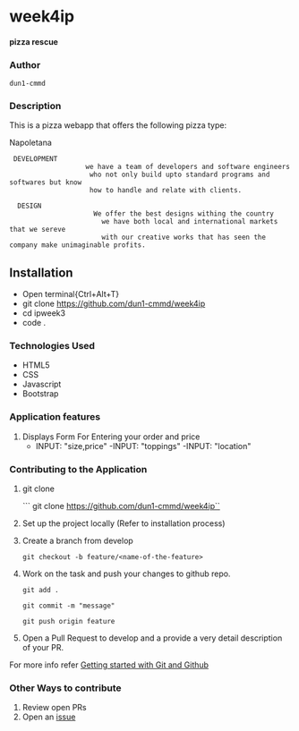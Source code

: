 # week4ip
#### pizza rescue

### Author

```dun1-cmmd```

### Description

This is a pizza webapp that offers the following pizza type:

   Napoletana 


     DEVELOPMENT
                       we have a team of developers and software engineers 
                        who not only build upto standard programs and softwares but know 
                        how to handle and relate with clients.

      DESIGN
                         We offer the best designs withing the country
                           we have both local and international markets that we sereve
                           with our creative works that has seen the company make unimaginable profits.





## Installation

  - Open terminal{Ctrl+Alt+T}
  - git clone https://github.com/dun1-cmmd/week4ip
  - cd ipweek3
  - code .

### Technologies Used

  - HTML5
  - CSS
  - Javascript
  - Bootstrap


### Application features

  1. Displays Form For Entering your order and price
      - INPUT: "size,price"
      -INPUT:  "toppings"
      -INPUT: "location"
 

### Contributing to the Application
1. git clone
   
   ``` git clone https://github.com/dun1-cmmd/week4ip``

2. Set up the project locally (Refer to installation process)


3. Create a branch from develop

   ``` git checkout -b feature/<name-of-the-feature> ```
   

4. Work on the task and push your changes to github repo.

   
   ``` git add . ```

   ``` git commit -m "message" ```



   ``` git push origin feature ```
   

5. Open a Pull Request to develop and a provide a very detail description of your PR.

  For more info refer [Getting started with Git and Github](https://towardsdatascience.com/getting-started-with-git-and-github-6fcd0f2d4ac6)


### Other Ways to contribute

  1. Review open PRs
  2. Open an [issue](https://help.github.com/en/articles/about-issues)
